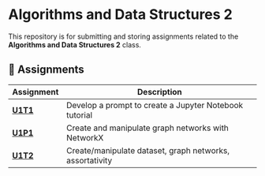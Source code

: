 # Algorithms and Data Structures 2  

This repository is for submitting and storing assignments related to the **Algorithms and Data Structures 2** class.  

## 📂 Assignments  

| Assignment | Description |
|----------|------------|
| [**U1T1**](https://github.com/gaagarthur/datastructure/tree/main/U1T1) | Develop a prompt to create a Jupyter Notebook tutorial |
|[**U1P1**](https://github.com/gaagarthur/datastructure/tree/main/U1P1)|Create and manipulate graph networks with NetworkX|
|[**U1T2**](https://github.com/gaagarthur/datastructure/tree/main/U1T2)|Create/manipulate dataset, graph networks, assortativity|

